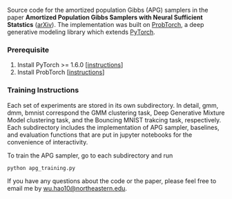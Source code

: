 Source code for the amortized population Gibbs (APG) samplers in the paper **Amortized Population Gibbs Samplers with Neural Sufficient Statstics** ([arXiv](https://arxiv.org/abs/1911.01382)). The implementation was built on [ProbTorch](https://github.com/probtorch/probtorch), a deep generative modeling library which extends [PyTorch](https://pytorch.org/).

### Prerequisite
1. Install PyTorch >= 1.6.0 [[instructions](https://github.com/pytorch/pytorch)]
2. Install ProbTorch [[instructions](https://github.com/probtorch/probtorch)]

### Training Instructions
Each set of experiments are stored in its own subdirectory. In detail, gmm, dmm, bmnist correspond the GMM clustering task, Deep Generative Mixture Model clustering task, and the Bouncing MNIST trakcing task, respectively.
Each subdirectory includes the implementation of APG sampler, baselines, and evaluation functions that are put in jupyter notebooks for the convenience of interactivity.

To train the APG sampler, go to each subdirectory and run 
```python
python apg_training.py
```

If you have any questions about the code or the paper, please feel free to email me by wu.hao10@northeastern.edu.
